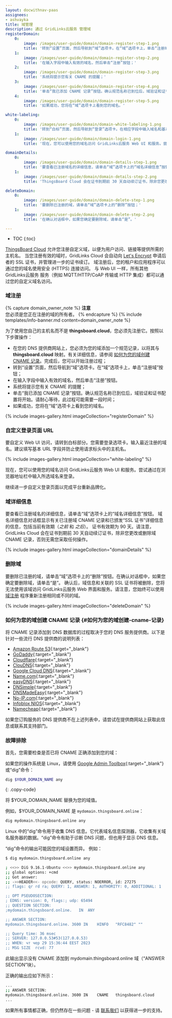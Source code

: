 ```yaml
---
layout: docwithnav-paas
assignees:
- ashvayka
title: 域管理
description: 通过 GridLinks云服务 管理域
registerDomain:
    0:
        image: /images/user-guide/domain/domain-register-step-1.png
        title: '转到“设置”页面，然后导航到“域”选项卡。在“域”选项卡上，单击“注册域”按钮；'
    1:
        image: /images/user-guide/domain/domain-register-step-2.png
        title: '在输入字段中输入有效的域名，然后单击“注册”按钮；'
    2:
        image: /images/user-guide/domain/domain-register-step-3.png
        title: '系统将提示您有关 CNAME 的提醒；'
    3:
        image: /images/user-guide/domain/domain-register-step-4.png
        title: '单击“我已添加 CNAME 记录”按钮。确认规范名称已到位后，域验证和证书配置将开始。请耐心等待，此过程可能需要一段时间；'
    4:
        image: /images/user-guide/domain/domain-register-step-5.png
        title: '如果成功，您将在“域”选项卡上看到您的域名。'

white-labeling:
    0:
        image: /images/user-guide/domain/domain-white-labeling-1.png
        title: '转到“白标”页面，然后导航到“登录”选项卡。在相应字段中输入域名和基本 URL。不要忘记选中“禁止使用客户端请求标头中的主机名”复选框。然后保存所有更改；'
    1:
        image: /images/user-guide/domain/domain-login-1.png
        title: '现在，您可以使用您的域名访问 GridLinks云服务 Web UI 和服务。尝试通过在浏览器地址栏中输入所选域名来登录。'

domainDetails:
    0:
        image: /images/user-guide/domain/domain-details-step-1.png
        title: '要查看已注册域名的详细信息，请单击“域”选项卡上的“域名详细信息”按钮；'
    1:
        image: /images/user-guide/domain/domain-details-step-2.png
        title: 'ThingsBoard Cloud 会在证书到期前 30 天自动续订证书，除非您更改或删除域 CNAME 记录，否则无需您采取任何操作。'

deleteDomain:
    0:
        image: /images/user-guide/domain/domain-delete-step-1.png
        title: '要删除已注册的域，请单击“域”选项卡上的“删除”按钮；'
    1:
        image: /images/user-guide/domain/domain-delete-step-2.png
        title: '在确认对话框中，如果您确定要删除域，请单击“是”。'

---
```

* TOC
{:toc}

[ThingsBoard Cloud](https://thingsboard.cloud/signup) 允许您注册自定义域，以便为用户访问、链接等提供所需的主机名。
当您注册有效的域时，GridLinks Cloud 会自动向 [Let's Encrypt](https://letsencrypt.org/) 申请后者的 SSL 证书，并管理进一步的证书续订。
域注册后，您的租户和应用程序可以通过您的域名使用安全 (HTTPS) 连接访问。
与 Web UI 一样，所有其他 GridLinks云服务 服务（例如 MQTT/HTTP/CoAP 传输或 HTTP 集成）都可以通过您的自定义域名访问。

### 域注册

{% capture domain_owner_note %}
**注意**
<br>
您必须是您正在注册的域的所有者。
{% endcapture %}
{% include templates/info-banner.md content=domain_owner_note %}

为了使用您自己的主机名而不是 **thingsboard.cloud**，您必须先注册它。按照以下步骤操作：

* 在您的 DNS 提供商网站上，您必须为您的域添加一个规范记录，以将其与 **thingsboard.cloud** 映射。有关详细信息，请参阅 [如何为您的域创建 CNAME 记录](#如何为您的域创建-cname-记录)。完成后，您可以开始注册过程；
* 转到“设置”页面，然后导航到“域”选项卡。在“域”选项卡上，单击“注册域”按钮；
* 在输入字段中输入有效的域名，然后单击“注册”按钮。
* 系统将提示您有关 CNAME 的提醒；
* 单击“我已添加 CNAME 记录”按钮。确认规范名称已到位后，域验证和证书配置将开始。请耐心等待，此过程可能需要一段时间；
* 如果成功，您将在“域”选项卡上看到您的域名。

{% include images-gallery.html imageCollection="registerDomain" %}

### 自定义登录页面 URL

要自定义 Web UI 访问，请转到白标部分。您需要登录选项卡。输入最近注册的域名。建议填写基本 URL 字段并防止使用请求标头中的主机名。

{% include images-gallery.html imageCollection="white-labeling" %}

现在，您可以使用您的域名访问 GridLinks云服务 Web UI 和服务。尝试通过在浏览器地址栏中输入所选域名来登录。

继续进一步自定义登录页面以完成平台重新品牌化。

### 域详细信息

要查看已注册域名的详细信息，请单击“域”选项卡上的“域名详细信息”按钮。
域名详细信息对话框显示有关已注册域 CNAME 记录和已颁发“SSL 证书”详细信息的信息，包括当前有效期（*之前* 和 *之后*）。
证书有效期为 90 天。请注意，GridLinks Cloud 会在证书到期前 30 天自动续订证书，除非您更改或删除域 CNAME 记录，否则无需您采取任何操作。

{% include images-gallery.html imageCollection="domainDetails" %}

### 删除域

要删除已注册的域，请单击“域”选项卡上的“删除”按钮。在确认对话框中，如果您确定要删除域，请单击“是”。
确认后，域信息和关联的 SSL 证书将被删除，您将无法使用该域访问 GridLinks云服务 Web 界面和服务。请注意，您始终可以使用 [域注册](#域注册) 程序重新注册相同或不同的域。

{% include images-gallery.html imageCollection="deleteDomain" %}

### 如何为您的域创建 CNAME 记录 {#如何为您的域创建-cname-记录}

将 CNAME 记录添加到 DNS 数据库的过程取决于您的 DNS 服务提供商。以下是针对一些流行 DNS 提供商的说明列表：

* [Amazon Route 53](https://aws.amazon.com/premiumsupport/knowledge-center/route-53-create-alias-records/){:target="_blank"}
* [GoDaddy](https://www.godaddy.com/help/add-a-cname-record-19236){:target="_blank"}
* [Cloudflare](https://community.cloudflare.com/t/how-do-i-add-a-cname-record/59){:target="_blank"}
* [ClouDNS](https://www.cloudns.net/wiki/article/13/){:target="_blank"}
* [Google Cloud DNS](https://cloud.google.com/dns/docs/records){:target="_blank"}
* [Name.com](https://www.name.com/support/articles/115004895548-adding-a-cname-record-for-your-domain){:target="_blank"}
* [easyDNS](https://kb.easydns.com/knowledge/how-to-make-a-dns-entry/){:target="_blank"}
* [DNSimple](https://support.dnsimple.com/articles/manage-cname-record/#adding-a-cname-record){:target="_blank"}  
* [DNSMadeEasy](https://support.dnsmadeeasy.com/support/solutions/articles/47001001393-cname-record){:target="_blank"}
* [No-IP.com](https://www.noip.com/support/knowledgebase/how-to-configure-your-no-ip-hostname/){:target="_blank"}
* [Infoblox NIOS](https://docs.infoblox.com/display/BloxOneDDI/Creating+a+CNAME+Record){:target="_blank"}
* [Namecheap](https://www.namecheap.com/support/knowledgebase/article.aspx/9646/2237/how-to-create-a-cname-record-for-your-domain){:target="_blank"}

如果您订购服务的 DNS 提供商不在上述列表中，请尝试在提供商网站上获取此信息或联系其支持部门。

### 故障排除

首先，您需要检查是否已将 CNAME 正确添加到您的域：

如果您的操作系统是 Linux，请使用 [Google Admin Toolbox](https://toolbox.googleapps.com/apps/dig/){:target="_blank"} 或“dig”命令：
```bash
dig $YOUR_DOMAIN_NAME any
```
{: .copy-code}

将 $YOUR_DOMAIN_NAME 替换为您的域值。

例如，$YOUR_DOMAIN_NAME 是 `mydomain.thingsboard.online`：
```bash
dig mydomain.thingsboard.online any
```

Linux 中的“dig”命令用于收集 DNS 信息。它代表域名信息探测器，它收集有关域名服务器的数据。“dig”命令有助于诊断 DNS 问题，但也用于显示 DNS 信息。

“dig”命令的输出可能因您的域设置而异。
例如：
```bash
$ dig mydomain.thingsboard.online any

; <<>> DiG 9.16.1-Ubuntu <<>> mydomain.thingsboard.online any
;; global options: +cmd
;; Got answer:
;; ->>HEADER<<- opcode: QUERY, status: NOERROR, id: 27275
;; flags: qr rd ra; QUERY: 1, ANSWER: 1, AUTHORITY: 0, ADDITIONAL: 1

;; OPT PSEUDOSECTION:
; EDNS: version: 0, flags:; udp: 65494
;; QUESTION SECTION:
;mydomain.thingsboard.online.	IN	ANY

;; ANSWER SECTION:
mydomain.thingsboard.online. 3600 IN	HINFO	"RFC8482" ""

;; Query time: 36 msec
;; SERVER: 127.0.0.53#53(127.0.0.53)
;; WHEN: чт чер 29 15:36:44 EEST 2023
;; MSG SIZE  rcvd: 77
```

此输出显示没有 CNAME 添加到 mydomain.thingsboard.online 域（“ANSWER SECTION”块）。

正确的输出应如下所示：
```bash
...
;; ANSWER SECTION:
mydomain.thingsboard.online. 3600 IN	CNAME	thingsboard.cloud
...
```

如果所有事情都正确，但仍然存在一些问题 - 请 [联系我们](https://thingsboard.io/docs/contact-us/) 以获得进一步的支持。